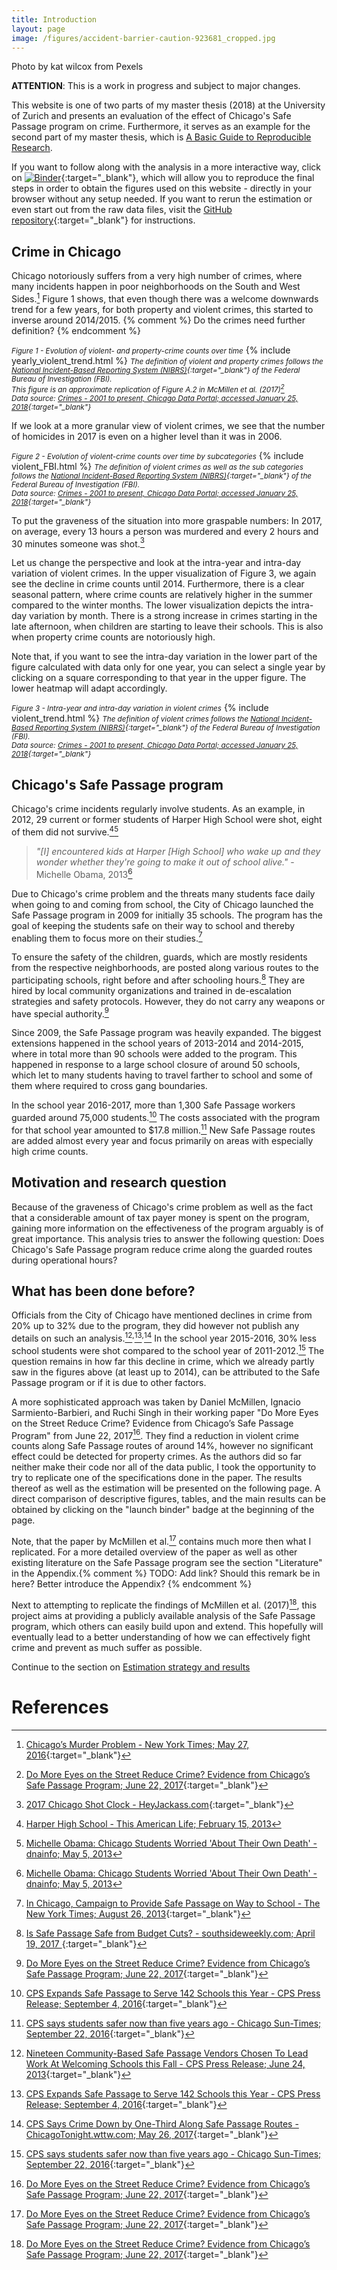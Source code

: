 ```yaml
---
title: Introduction
layout: page
image: /figures/accident-barrier-caution-923681_cropped.jpg
---
```

Photo by kat wilcox from Pexels

**ATTENTION**: This is a work in progress and subject to major changes.

This website is one of two parts of my master thesis (2018) at the University of Zurich and presents an evaluation of the effect of Chicago's Safe Passage program on crime. Furthermore, it serves as an example for the second part of my master thesis, which is [A Basic Guide to Reproducible Research](https://binste.github.io/basic_reproducibility_guide/).

If you want to follow along with the analysis in a more interactive way, click on [![Binder](https://mybinder.org/badge.svg)](https://mybinder.org/v2/gh/binste/chicago_safepassage_evaluation/master?filepath=notebooks%2F5_analysis%2F1.0-binste-analyze-crime-results-census-block-level.ipynb){:target="_blank"}, which will allow you to reproduce the final steps in order to obtain the figures used on this website - directly in your browser without any setup needed. If you want to rerun the estimation or even start out from the raw data files, visit the [GitHub repository](https://github.com/binste/chicago_safepassage_evaluation){:target="_blank"} for instructions.

## Crime in Chicago
Chicago notoriously suffers from a very high number of crimes, where many incidents happen in poor neighborhoods on the South and West Sides.[^1] Figure 1 shows, that even though there was a welcome downwards trend for a few years, for both property and violent crimes, this started to inverse around 2014/2015.
{% comment %}
Do the crimes need further definition?
{% endcomment %}

<small>*Figure 1 - Evolution of violent- and property-crime counts over time*</small>
{% include yearly_violent_trend.html %}
<small>*The definition of violent and property crimes follows the [National Incident-Based Reporting System (NIBRS)](http://gis.chicagopolice.org/clearmap_crime_sums/crime_types.html){:target="_blank"} of the Federal Bureau of Investigation (FBI).*<br />
*This figure is an approximate replication of Figure A.2 in McMillen et al. (2017)[^8]*<br />
*Data source: [Crimes - 2001 to present, Chicago Data Portal; accessed January 25, 2018](https://data.cityofchicago.org/Public-Safety/Crimes-2001-to-present/ijzp-q8t2){:target="_blank"}*</small>

If we look at a more granular view of violent crimes, we see that the number of homicides in 2017 is even on a higher level than it was in 2006.

<small>*Figure 2 - Evolution of violent-crime counts over time by subcategories*</small>
{% include violent_FBI.html %}
<small>*The definition of violent crimes as well as the sub categories follows the [National Incident-Based Reporting System (NIBRS)](http://gis.chicagopolice.org/clearmap_crime_sums/crime_types.html){:target="_blank"} of the Federal Bureau of Investigation (FBI).*<br />
*Data source: [Crimes - 2001 to present, Chicago Data Portal; accessed January 25, 2018](https://data.cityofchicago.org/Public-Safety/Crimes-2001-to-present/ijzp-q8t2){:target="_blank"}*
</small>

To put the graveness of the situation into more graspable numbers: In 2017, on average, every 13 hours a person was murdered and every 2 hours and 30 minutes someone was shot.[^2]

Let us change the perspective and look at the intra-year and intra-day variation of violent crimes. In the upper visualization of Figure 3, we again see the decline in crime counts until 2014. Furthermore, there is a clear seasonal pattern, where crime counts are relatively higher in the summer compared to the winter months. The lower visualization depicts the intra-day variation by month. There is a strong increase in crimes starting in the late afternoon, when children are starting to leave their schools. This is also when property crime counts are notoriously high.

Note that, if you want to see the intra-day variation in the lower part of the figure calculated with data only for one year, you can select a single year by clicking on a square corresponding to that year in the upper figure. The lower heatmap will adapt accordingly.

<small>*Figure 3 - Intra-year and intra-day variation in violent crimes*</small>
{% include violent_trend.html %}
<small>*The definition of violent crimes follows the [National Incident-Based Reporting System (NIBRS)](http://gis.chicagopolice.org/clearmap_crime_sums/crime_types.html){:target="_blank"} of the Federal Bureau of Investigation (FBI).*<br />
*Data source: [Crimes - 2001 to present, Chicago Data Portal; accessed January 25, 2018](https://data.cityofchicago.org/Public-Safety/Crimes-2001-to-present/ijzp-q8t2){:target="_blank"}*</small>

## Chicago's Safe Passage program
Chicago's crime incidents regularly involve students. As an example, in 2012, 29 current or former students of Harper High School were shot, eight of them did not survive.[^11][^12]

>*"[I] encountered kids at Harper [High School] who wake up and they wonder whether they're going to make it out of school alive."* - Michelle Obama, 2013[^12]

Due to Chicago's crime problem and the threats many students face daily when going to and coming from school, the City of Chicago launched the Safe Passage program in 2009 for initially 35 schools. The program has the goal of keeping the students safe on their way to school and thereby enabling them to focus more on their studies.[^10]

To ensure the safety of the children, guards, which are mostly residents from the respective neighborhoods, are posted along various routes to the participating schools, right before and after schooling hours.[^3] They are hired by local community organizations and trained in de-escalation strategies and safety protocols. However, they do not carry any weapons or have special authority.[^8]

Since 2009, the Safe Passage program was heavily expanded. The biggest extensions happened in the school years of 2013-2014 and 2014-2015, where in total more than 90 schools were added to the program. This happened in response to a large school closure of around 50 schools, which let to many students having to travel farther to school and some of them where required to cross gang boundaries.

In the school year 2016-2017, more than 1,300 Safe Passage workers guarded around 75,000 students.[^4] The costs associated with the program for that school year amounted to $17.8 million.[^9] New Safe Passage routes are added almost every year and focus primarily on areas with especially high crime counts.

## Motivation and research question
Because of the graveness of Chicago's crime problem as well as the fact that a considerable amount of tax payer money is spent on the program, gaining more information on the effectiveness of the program arguably is of great importance. This analysis tries to answer the following question: Does Chicago's Safe Passage program reduce crime along the guarded routes during operational hours?

## What has been done before?
Officials from the City of Chicago have mentioned declines in crime from 20% up to 32% due to the program, they did however not publish any details on such an analysis.[^5]<sup>,</sup>[^6]<sup>,</sup>[^7] In the school year 2015-2016, 30% less school students were shot compared to the school year of 2011-2012.[^9] The question remains in how far this decline in crime, which we already partly saw in the figures above (at least up to 2014), can be attributed to the Safe Passage program or if it is due to other factors.

A more sophisticated approach was taken by Daniel McMillen, Ignacio Sarmiento-Barbieri, and Ruchi Singh in their working paper "Do More Eyes on the Street Reduce Crime? Evidence from Chicago’s Safe Passage Program" from June 22, 2017[^8]. They find a reduction in violent crime counts along Safe Passage routes of around 14%, however no significant effect could be detected for property crimes. As the authors did so far neither make their code nor all of the data public, I took the opportunity to try to replicate one of the specifications done in the paper. The results thereof as well as the estimation will be presented on the following page. A direct comparison of descriptive figures, tables, and the main results can be obtained by clicking on the "launch binder" badge at the beginning of the page.

Note, that the paper by McMillen et al.[^8] contains much more then what I replicated. For a more detailed overview of the paper as well as other existing literature on the Safe Passage program see the section "Literature" in the Appendix.{% comment %}
TODO: Add link? Should this remark be in here? Better introduce the Appendix?
{% endcomment %}

Next to attempting to replicate the findings of McMillen et al. (2017)[^8], this project aims at providing a publicly available analysis of the Safe Passage program, which others can easily build upon and extend. This hopefully will eventually lead to a better understanding of how we can effectively fight crime and prevent as much suffer as possible.

Continue to the section on [Estimation strategy and results](./estimation_and_results.md)

# References

[^1]: [Chicago’s Murder Problem - New York Times; May 27, 2016](https://www.nytimes.com/interactive/2016/05/18/us/chicago-murder-problem.html){:target="_blank"}
[^2]: [2017 Chicago Shot Clock - HeyJackass.com](https://heyjackass.com/2017-chicago-shot-clock/){:target="_blank"}
[^3]: [Is Safe Passage Safe from Budget Cuts? - southsideweekly.com; April 19, 2017 ](https://southsideweekly.com/is-safe-passage-safe-from-budget-cuts/){:target="_blank"}
[^4]: [CPS Expands Safe Passage to Serve 142 Schools this Year - CPS Press Release; September 4, 2016](http://cps.edu/News/Press_releases/Pages/PR1_09_04_2016.aspx){:target="_blank"}
[^5]: [Nineteen Community-Based Safe Passage Vendors Chosen To Lead Work At Welcoming Schools this Fall - CPS Press Release; June 24, 2013](https://cps.edu/News/Press_releases/Pages/PR1_06_24_2013.aspx){:target="_blank"}
[^6]: [CPS Expands Safe Passage to Serve 142 Schools this Year - CPS Press Release; September 4, 2016](https://cps.edu/News/Press_releases/Pages/PR1_09_04_2016.aspx){:target="_blank"}
[^7]: [CPS Says Crime Down by One-Third Along Safe Passage Routes - ChicagoTonight.wttw.com; May 26, 2017](https://chicagotonight.wttw.com/2017/05/26/cps-says-crime-down-one-third-along-safe-passage-routes){:target="_blank"}
[^8]: [Do More Eyes on the Street Reduce Crime? Evidence from Chicago’s Safe Passage Program; June 22, 2017](https://ignaciomsarmiento.github.io/assets/Safe_Passage_WP.pdf){:target="_blank"}
[^9]: [CPS says students safer now than five years ago - Chicago Sun-Times; September 22, 2016](https://www.pressreader.com/usa/chicago-sun-times/20160922/281582355105718){:target="_blank"}
[^10]: [In Chicago, Campaign to Provide Safe Passage on Way to School - The New York Times; August 26, 2013](https://www.nytimes.com/2013/08/27/education/in-chicago-campaign-to-provide-safe-passage-on-way-to-school.html){:target="_blank"}
[^11]: [Harper High School - This American Life; February 15, 2013](https://www.thisamericanlife.org/487/harper-high-school-part-one)
[^12]: [Michelle Obama: Chicago Students Worried 'About Their Own Death' - dnainfo; May 5, 2013](https://www.dnainfo.com/chicago/20130505/chicago/michelle-obama-chicago-students-worried-about-their-own-death/)